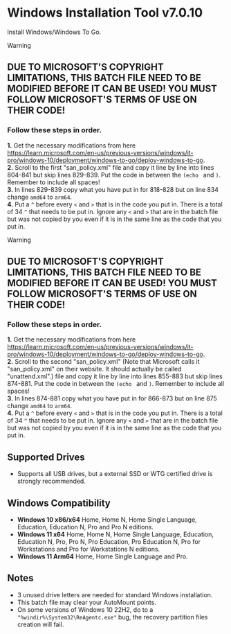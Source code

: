 # Windows Installation Tool v7.0.10
Install Windows/Windows To Go.

> [!WARNING]
> ## DUE TO MICROSOFT'S COPYRIGHT LIMITATIONS, THIS BATCH FILE NEED TO BE MODIFIED BEFORE IT CAN BE USED! YOU MUST FOLLOW MICROSOFT'S TERMS OF USE ON THEIR CODE!
> ### Follow these steps in order.
> **1.** Get the necessary modifications from here https://learn.microsoft.com/en-us/previous-versions/windows/it-pro/windows-10/deployment/windows-to-go/deploy-windows-to-go.  
> **2.** Scroll to the first "san_policy.xml" file and copy it line by line into lines 804-841 but skip lines 829-839. Put the code in between the `(echo ` and `)`. Remember to include all spaces!  
> **3.** In lines 829-839 copy what you have put in for 818-828 but on line 834 change `amd64` to `arm64`.  
> **4.** Put a `^` before every `<` and `>` that is in the code you put in. There is a total of 34 `^` that needs to be put in. Ignore any `<` and `>` that are in the batch file but was not copied by you even if it is in the same line as the code that you put in.

> [!WARNING]
> ## DUE TO MICROSOFT'S COPYRIGHT LIMITATIONS, THIS BATCH FILE NEED TO BE MODIFIED BEFORE IT CAN BE USED! YOU MUST FOLLOW MICROSOFT'S TERMS OF USE ON THEIR CODE!
> ### Follow these steps in order.
> **1.** Get the necessary modifications from here https://learn.microsoft.com/en-us/previous-versions/windows/it-pro/windows-10/deployment/windows-to-go/deploy-windows-to-go.  
> **2.** Scroll to the second "san_policy.xml" (Note that Microsoft calls it "san_policy.xml" on their website. It should actually be called "unattend.xml".) file and copy it line by line into lines 855-883 but skip lines 874-881. Put the code in between the `(echo ` and `)`. Remember to include all spaces!  
> **3.** In lines 874-881 copy what you have put in for 866-873 but on line 875 change `amd64` to `arm64`.  
> **4.** Put a `^` before every `<` and `>` that is in the code you put in. There is a total of 34 `^` that needs to be put in. Ignore any `<` and `>` that are in the batch file but was not copied by you even if it is in the same line as the code that you put in.

## Supported Drives
- Supports all USB drives, but a external SSD or WTG certified drive is strongly recommended.

## Windows Compatibility
- **Windows 10 x86/x64** Home, Home N, Home Single Language, Education, Education N, Pro and Pro N editions.
- **Windows 11 x64** Home, Home N, Home Single Language, Education, Education N, Pro, Pro N, Pro Education, Pro Education N, Pro for Workstations and Pro for Workstations N editions.  
- **Windows 11 Arm64** Home, Home Single Language and Pro.

## Notes
- 3 unused drive letters are needed for standard Windows installation.
- This batch file may clear your AutoMount points.
- On some versions of Windows 10 22H2, do to a `"%windir%\System32\ReAgentc.exe"` bug, the recovery partition files creation will fail.
